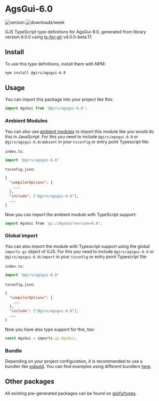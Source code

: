 
# AgsGui-6.0

![version](https://img.shields.io/npm/v/@girs/agsgui-6.0)
![downloads/week](https://img.shields.io/npm/dw/@girs/agsgui-6.0)


GJS TypeScript type definitions for AgsGui-6.0, generated from library version 6.0.0 using [ts-for-gir](https://github.com/gjsify/ts-for-gir) v4.0.0-beta.17.


## Install

To use this type definitions, install them with NPM:
```bash
npm install @girs/agsgui-6.0
```

## Usage

You can import this package into your project like this:
```ts
import AgsGui from '@girs/agsgui-6.0';
```

### Ambient Modules

You can also use [ambient modules](https://github.com/gjsify/ts-for-gir/tree/main/packages/cli#ambient-modules) to import this module like you would do this in JavaScript.
For this you need to include `@girs/agsgui-6.0` or `@girs/agsgui-6.0/ambient` in your `tsconfig` or entry point Typescript file:

`index.ts`:
```ts
import '@girs/agsgui-6.0'
```

`tsconfig.json`:
```json
{
  "compilerOptions": {
    ...
  },
  "include": ["@girs/agsgui-6.0"],
  ...
}
```

Now you can import the ambient module with TypeScript support: 

```ts
import AgsGui from 'gi://AgsGui?version=6.0';
```

### Global import

You can also import the module with Typescript support using the global `imports.gi` object of GJS.
For this you need to include `@girs/agsgui-6.0` or `@girs/agsgui-6.0/import` in your `tsconfig` or entry point Typescript file:

`index.ts`:
```ts
import '@girs/agsgui-6.0'
```

`tsconfig.json`:
```json
{
  "compilerOptions": {
    ...
  },
  "include": ["@girs/agsgui-6.0"],
  ...
}
```

Now you have also type support for this, too:

```ts
const AgsGui = imports.gi.AgsGui;
```

### Bundle

Depending on your project configuration, it is recommended to use a bundler like [esbuild](https://esbuild.github.io/). You can find examples using different bundlers [here](https://github.com/gjsify/ts-for-gir/tree/main/examples).

## Other packages

All existing pre-generated packages can be found on [gjsify/types](https://github.com/gjsify/types).

